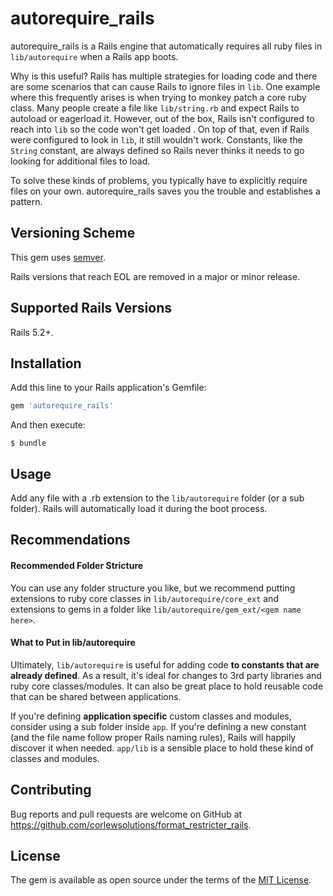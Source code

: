 # autorequire_rails

autorequire_rails is a Rails engine that automatically requires all ruby files in `lib/autorequire` when a Rails app boots.

Why is this useful?  Rails has multiple strategies for loading code and there are some scenarios that can cause Rails to ignore files in `lib`.  One example where this frequently arises is when trying to monkey patch a core ruby class.  Many people create a file like `lib/string.rb` and expect Rails to autoload or eagerload it.  However, out of the box, Rails isn't configured to reach into `lib` so the code won't get loaded .  On top of that, even if Rails were configured to look in `lib`, it still wouldn't work.  Constants, like the `String` constant, are always defined so Rails never thinks it needs to go looking for additional files to load.

To solve these kinds of problems, you typically have to explicitly require files on your own.  autorequire_rails saves you the trouble and establishes a pattern.

## Versioning Scheme

This gem uses [semver](http:/semver.org).

Rails versions that reach EOL are removed in a major or minor release.

## Supported Rails Versions

Rails 5.2+.

## Installation

Add this line to your Rails application's Gemfile:

```ruby
gem 'autorequire_rails'
```

And then execute:

    $ bundle

## Usage

Add any file with a .rb extension to the `lib/autorequire` folder (or a sub folder).  Rails will automatically load it during the boot process.

## Recommendations

#### Recommended Folder Stricture

You can use any folder structure you like, but we recommend putting extensions to ruby core classes in `lib/autorequire/core_ext` and extensions to gems in a folder like `lib/autorequire/gem_ext/<gem name here>`.

#### What to Put in lib/autorequire

Ultimately, `lib/autorequire` is useful for adding code **to constants that are already defined**.  As a result, it's ideal for changes to 3rd party libraries and ruby core classes/modules.  It can also be great place to hold reusable code that can be shared between applications.

If you're defining **application specific** custom classes and modules, consider using a sub folder inside `app`.  If you're defining a new constant (and the file name follow proper Rails naming rules), Rails will happily discover it when needed.  `app/lib` is a sensible place to hold these kind of classes and modules.

## Contributing

Bug reports and pull requests are welcome on GitHub at https://github.com/corlewsolutions/format_restricter_rails.

## License

The gem is available as open source under the terms of the [MIT License](http://opensource.org/licenses/MIT).
